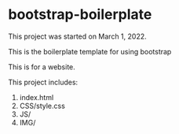 # bootstrap-boilerplate

This project was started on March 1, 2022.

This is the boilerplate template for using bootstrap

This is for a website.

This project includes:

1. index.html
2. CSS/style.css
3. JS/
4. IMG/
